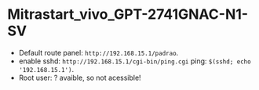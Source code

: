 # Mitrastart_vivo_GPT-2741GNAC-N1-SV

- Default route panel: `http://192.168.15.1/padrao`.
- enable sshd: `http://192.168.15.1/cgi-bin/ping.cgi` ping: `$(sshd; echo '192.168.15.1')`.
- Root user: ? avaible, so not acessible!

